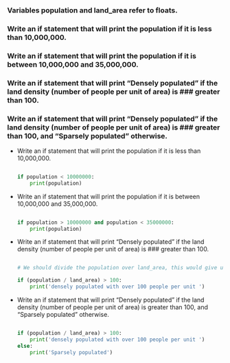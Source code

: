 ### Variables population and land_area refer to floats.
 
### Write an if statement that will print the population if it is less than 10,000,000.
 
### Write an if statement that will print the population if it is between 10,000,000 and 35,000,000.
 
### Write an if statement that will print “Densely populated” if the land density (number of people per unit of area) is ### greater than 100.
 
### Write an if statement that will print “Densely populated” if the land density (number of people per unit of area) is ### greater than 100, and “Sparsely populated” otherwise.

- Write an if statement that will print the population if it is less than 10,000,000.
   
    ```python 

    if population < 10000000:
        print(population)

    ```

- Write an if statement that will print the population if it is between 10,000,000 and 35,000,000.

    ```python

    if population > 10000000 and population < 35000000:
        print(population) 
    ```

- Write an if statement that will print “Densely populated” if the land density (number of people per unit of area) is ### greater than 100.

    ```python

    # We should divide the population over land_area, this would give us number of people per unit (km/miles)

    if (population / land_area) > 100:
        print('densely populated with over 100 people per unit ') 

    ```
- Write an if statement that will print “Densely populated” if the land density (number of people per unit of area) is greater than 100, and “Sparsely populated” otherwise.

    ```python

    if (population / land_area) > 100:
        print('densely populated with over 100 people per unit ') 
    else:
        print('Sparsely populated')

    ```